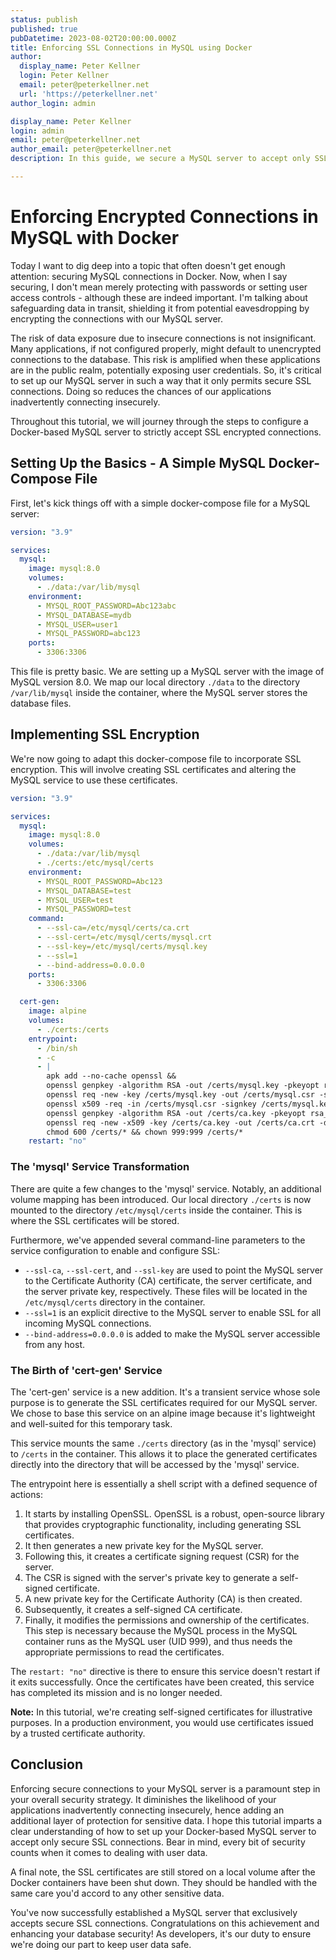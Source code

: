 ```yaml
---
status: publish
published: true
pubDatetime: 2023-08-02T20:00:00.000Z
title: Enforcing SSL Connections in MySQL using Docker
author:
  display_name: Peter Kellner
  login: Peter Kellner
  email: peter@peterkellner.net
  url: 'https://peterkellner.net'
author_login: admin

display_name: Peter Kellner
login: admin
email: peter@peterkellner.net
author_email: peter@peterkellner.net
description: In this guide, we secure a MySQL server to accept only SSL connections, minimizing the risk of data exposure. This setup ensures our apps connect securely, protecting sensitive data. By focusing on database connection security, we take a crucial step towards building trusted applications.

---
```

# Enforcing Encrypted Connections in MySQL with Docker

Today I want to dig deep into a topic that often doesn't get enough attention: securing MySQL connections in Docker. Now, when I say securing, I don't mean merely protecting with passwords or setting user access controls - although these are indeed important. I'm talking about safeguarding data in transit, shielding it from potential eavesdropping by encrypting the connections with our MySQL server.

The risk of data exposure due to insecure connections is not insignificant. Many applications, if not configured properly, might default to unencrypted connections to the database. This risk is amplified when these applications are in the public realm, potentially exposing user credentials. So, it's critical to set up our MySQL server in such a way that it only permits secure SSL connections. Doing so reduces the chances of our applications inadvertently connecting insecurely.

Throughout this tutorial, we will journey through the steps to configure a Docker-based MySQL server to strictly accept SSL encrypted connections.

## Setting Up the Basics - A Simple MySQL Docker-Compose File

First, let's kick things off with a simple docker-compose file for a MySQL server:

```yaml
version: "3.9"

services:
  mysql:
    image: mysql:8.0
    volumes:
      - ./data:/var/lib/mysql
    environment:
      - MYSQL_ROOT_PASSWORD=Abc123abc
      - MYSQL_DATABASE=mydb
      - MYSQL_USER=user1
      - MYSQL_PASSWORD=abc123
    ports:
      - 3306:3306
```

This file is pretty basic. We are setting up a MySQL server with the image of MySQL version 8.0. We map our local directory `./data` to the directory `/var/lib/mysql` inside the container, where the MySQL server stores the database files.

## Implementing SSL Encryption

We're now going to adapt this docker-compose file to incorporate SSL encryption. This will involve creating SSL certificates and altering the MySQL service to use these certificates.

```yaml
version: "3.9"

services:
  mysql:
    image: mysql:8.0
    volumes:
      - ./data:/var/lib/mysql
      - ./certs:/etc/mysql/certs
    environment:
      - MYSQL_ROOT_PASSWORD=Abc123
      - MYSQL_DATABASE=test
      - MYSQL_USER=test
      - MYSQL_PASSWORD=test
    command:
      - --ssl-ca=/etc/mysql/certs/ca.crt
      - --ssl-cert=/etc/mysql/certs/mysql.crt
      - --ssl-key=/etc/mysql/certs/mysql.key
      - --ssl=1
      - --bind-address=0.0.0.0
    ports:
      - 3306:3306

  cert-gen:
    image: alpine
    volumes:
      - ./certs:/certs
    entrypoint:
      - /bin/sh
      - -c
      - |
        apk add --no-cache openssl &&
        openssl genpkey -algorithm RSA -out /certs/mysql.key -pkeyopt rsa_keygen_bits:2048 &&
        openssl req -new -key /certs/mysql.key -out /certs/mysql.csr -subj "/CN=mysql/O=myorg/C=US" &&
        openssl x509 -req -in /certs/mysql.csr -signkey /certs/mysql.key -out /certs/mysql.crt -days 365 &&
        openssl genpkey -algorithm RSA -out /certs/ca.key -pkeyopt rsa_keygen_bits:2048 &&
        openssl req -new -x509 -key /certs/ca.key -out /certs/ca.crt -days 1095 -subj "/CN=Certificate Authority/O=myorg/C=US" &&
        chmod 600 /certs/* && chown 999:999 /certs/*
    restart: "no"
```

### The 'mysql' Service Transformation

There are quite a few changes to the 'mysql' service. Notably, an additional volume mapping has been introduced. Our local directory `./certs` is now mounted to the directory `/etc/mysql/certs` inside the container. This is where the SSL certificates will be stored.

Furthermore, we've appended several command-line parameters to the service configuration to enable and configure SSL:

* `--ssl-ca`, `--ssl-cert`, and `--ssl-key` are used to point the MySQL server to the Certificate Authority (CA) certificate, the server certificate, and the server private key, respectively. These files will be located in the `/etc/mysql/certs` directory in the container.
* `--ssl=1` is an explicit directive to the MySQL server to enable SSL for all incoming MySQL connections.
* `--bind-address=0.0.0.0` is added to make the MySQL server accessible from any host.

### The Birth of 'cert-gen' Service

The 'cert-gen' service is a new addition. It's a transient service whose sole purpose is to generate the SSL certificates required for our MySQL server. We chose to base this service on an alpine image because it's lightweight and well-suited for this temporary task.

This service mounts the same `./certs` directory (as in the 'mysql' service) to `/certs` in the container. This allows it to place the generated certificates directly into the directory that will be accessed by the 'mysql' service.

The entrypoint here is essentially a shell script with a defined sequence of actions:

1. It starts by installing OpenSSL. OpenSSL is a robust, open-source library that provides cryptographic functionality, including generating SSL certificates.
2. It then generates a new private key for the MySQL server.
3. Following this, it creates a certificate signing request (CSR) for the server.
4. The CSR is signed with the server's private key to generate a self-signed certificate.
5. A new private key for the Certificate Authority (CA) is then created.
6. Subsequently, it creates a self-signed CA certificate.
7. Finally, it modifies the permissions and ownership of the certificates. This step is necessary because the MySQL process in the MySQL container runs as the MySQL user (UID 999), and thus needs the appropriate permissions to read the certificates.

The `restart: "no"` directive is there to ensure this service doesn't restart if it exits successfully. Once the certificates have been created, this service has completed its mission and is no longer needed.

**Note:** In this tutorial, we're creating self-signed certificates for illustrative purposes. In a production environment, you would use certificates issued by a trusted certificate authority.

## Conclusion

Enforcing secure connections to your MySQL server is a paramount step in your overall security strategy. It diminishes the likelihood of your applications inadvertently connecting insecurely, hence adding an additional layer of protection for sensitive data. I hope this tutorial imparts a clear understanding of how to set up your Docker-based MySQL server to accept only secure SSL connections. Bear in mind, every bit of security counts when it comes to dealing with user data.

A final note, the SSL certificates are still stored on a local volume after the Docker containers have been shut down. They should be handled with the same care you'd accord to any other sensitive data.

You've now successfully established a MySQL server that exclusively accepts secure SSL connections. Congratulations on this achievement and enhancing your database security! As developers, it's our duty to ensure we're doing our part to keep user data safe.
